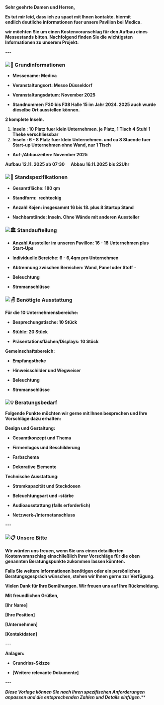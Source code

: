 **Sehr geehrte Damen und Herren,**

  

**Es tut mir leid, dass ich zu spaet mit Ihnen kontakte. hiermit endlich deutliche informationen fuer unsere Pavilion bei Medica.** 

**wir möchten Sie um einen Kostenvoranschlag für den Aufbau eines Messestands bitten. Nachfolgend finden Sie die wichtigsten Informationen zu unserem Projekt:**

  

**---**

### **![🏢](https://fonts.gstatic.com/s/e/notoemoji/16.0/1f3e2/72.png) Grundinformationen**

- **Messename: Medica**

- **Veranstaltungsort: Messe Düsseldorf** 

- **Veranstaltungsdatum: November 2025**

- **Standnummer: F30 bis F38 Halle 15 im Jahr 2024. 2025 auch wurde dieselbe Ort ausstellen können.** 

**2 komplete Inseln.** 
1. **Inseln : 10 Platz fuer klein Unternehmen. je Platz, 1 Tisch 4 Stuhl 1 Theke verschliessbar**
2. **Inseln : 6 - 8 Platz fuer klein Unternehmen. und ca 8 Staende fuer Start-up Unternehmen ohne Wand, nur 1 Tisch**

  

- **Auf-/Abbauzeiten: November 2025** 

**Aufbau 12.11. 2025 ab 07:30      Abbau 16.11.2025 bis 22Uhr**

### **![📏](https://fonts.gstatic.com/s/e/notoemoji/16.0/1f4cf/72.png) Standspezifikationen**

- **Gesamtfläche: 180 qm**

- **Standform:  rechteckig**

- **Anzahl Kojen: insgesammt 16 bis 18. plus 8 Startup Stand**

- **Nachbarstände: Inseln. Ohne Wände mit anderen Aussteller** 

  

### **![🏛️](https://fonts.gstatic.com/s/e/notoemoji/16.0/1f3db_fe0f/72.png) Standaufteilung**

- **Anzahl Aussteller im unseren Pavillon: 16 - 18 Unternehmen plus Start-Ups**

- **Individuelle Bereiche: 6 - 6,4qm pro Unternehmen**

- **Abtrennung zwischen Bereichen: Wand, Panel oder Stoff**
**-**
- **Beleuchtung**

- **Stromanschlüsse**


  

### **![🪑](https://fonts.gstatic.com/s/e/notoemoji/16.0/1fa91/72.png) Benötigte Ausstattung**

  

**Für die 10 Unternehmensbereiche:**

- **Besprechungstische: 10 Stück**

- **Stühle: 20 Stück**

- **Präsentationsflächen/Displays: 10 Stück**

  

**Gemeinschaftsbereich:**

- **Empfangstheke**

- **Hinweisschilder und Wegweiser**

- **Beleuchtung**

- **Stromanschlüsse**

  

### **![💡](https://fonts.gstatic.com/s/e/notoemoji/16.0/1f4a1/72.png) Beratungsbedarf**

**Folgende Punkte möchten wir gerne mit Ihnen besprechen und Ihre Vorschläge dazu erhalten:**

  

**Design und Gestaltung:**

- **Gesamtkonzept und Thema**

- **Firmenlogos und Beschilderung**

- **Farbschema**

- **Dekorative Elemente**

  

**Technische Ausstattung:**

- **Stromkapazität und Steckdosen**

- **Beleuchtungsart und -stärke**

- **Audioausstattung (falls erforderlich)**

- **Netzwerk-/Internetanschluss**

  

**---**

  

### **![📋](https://fonts.gstatic.com/s/e/notoemoji/16.0/1f4cb/72.png) Unsere Bitte**

**Wir würden uns freuen, wenn Sie uns einen detaillierten Kostenvoranschlag einschließlich Ihrer Vorschläge für die oben genannten Beratungspunkte zukommen lassen könnten.** 

  

**Falls Sie weitere Informationen benötigen oder ein persönliches Beratungsgespräch wünschen, stehen wir Ihnen gerne zur Verfügung.**

  

**Vielen Dank für Ihre Bemühungen. Wir freuen uns auf Ihre Rückmeldung.**

  

**Mit freundlichen Grüßen,**

  

**[Ihr Name]**

**[Ihre Position]**

**[Unternehmen]**

**[Kontaktdaten]**

  

**---**

  

**Anlagen:**

- **Grundriss-Skizze**

- **[Weitere relevante Dokumente]**

  

**---**

  

***Diese Vorlage können Sie nach Ihren spezifischen Anforderungen anpassen und die entsprechenden Zahlen und Details einfügen.*****